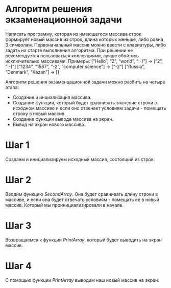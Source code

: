 # Алгоритм решения экзаменационной задачи

Написать программу, которая из имеющегося массива строк формирует новый массив из строк, длина которых меньше, либо равна 3 символам. Первоначальный массив можно ввести с клавиатуры, либо задать на старте выполнения алгоритма. При решении не рекомендуется пользоваться коллекциями, лучше обойтись исключительно массивами. Примеры: [“Hello”, “2”, “world”, “:-)”] → [“2”, “:-)”] [“1234”, “1567”, “-2”, “computer science”] → [“-2”] [“Russia”, “Denmark”, “Kazan”] → []

Алгоритм решения экзаменцационной задачи можно разбить на четыре этапа:

* Создание и инциализация массива.
* Создание функции, который будет сравнивать значение строки в исходном массиве и если оно отвечает условиям задачи - помещать строку в новый массив.
* Создание функции вывода массива на экран.
* Вывод на экран нового массива.

# Шаг 1
Создаем и инициализируем исходный массив, состоящий из строк.

# Шаг 2
Вводим функцию *SecondArray*. Она будет сравнивать длину строки в массиве, и если она будет отвечать условиям - помещать ее в новый массив. Который мы проинициализировали в начале.

# Шаг 3
Возвращаемся к функции *PrintArray*, который будет выводить на экран массив.

# Шаг 4
С помощью функции *PrintArray* выводим наш новый массив на экран.